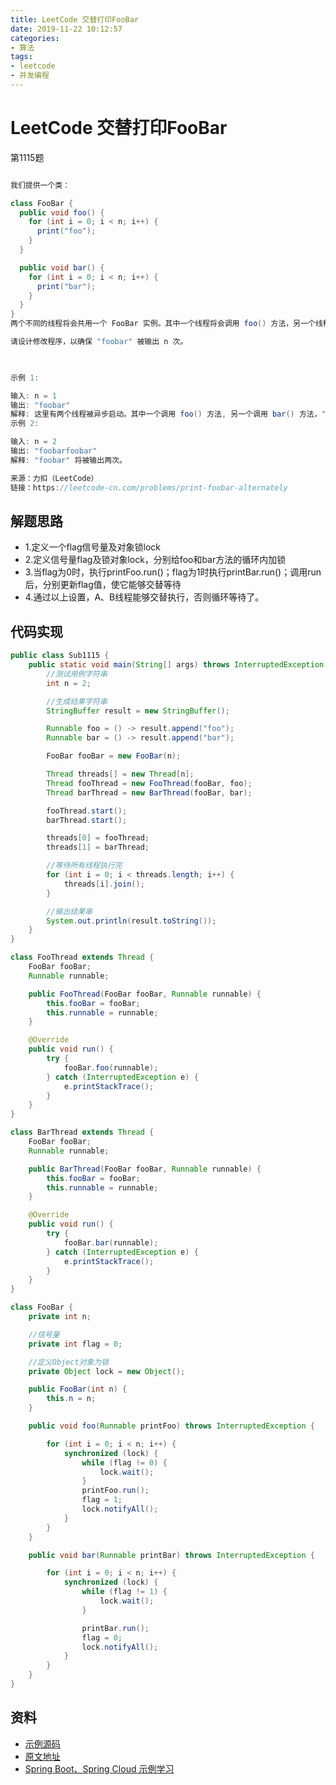 ```yaml
---
title: LeetCode 交替打印FooBar
date: 2019-11-22 10:12:57
categories: 
- 算法
tags:
- leetcode
- 并发编程
---
```

# LeetCode 交替打印FooBar

第1115题

```java

我们提供一个类：

class FooBar {
  public void foo() {
    for (int i = 0; i < n; i++) {
      print("foo");
    }
  }

  public void bar() {
    for (int i = 0; i < n; i++) {
      print("bar");
    }
  }
}
两个不同的线程将会共用一个 FooBar 实例。其中一个线程将会调用 foo() 方法，另一个线程将会调用 bar() 方法。

请设计修改程序，以确保 "foobar" 被输出 n 次。

 

示例 1:

输入: n = 1
输出: "foobar"
解释: 这里有两个线程被异步启动。其中一个调用 foo() 方法, 另一个调用 bar() 方法，"foobar" 将被输出一次。
示例 2:

输入: n = 2
输出: "foobarfoobar"
解释: "foobar" 将被输出两次。

来源：力扣（LeetCode）
链接：https://leetcode-cn.com/problems/print-foobar-alternately

```

## 解题思路

- 1.定义一个flag信号量及对象锁lock
- 2.定义信号量flag及锁对象lock，分别给foo和bar方法的循环内加锁
- 3.当flag为0时，执行printFoo.run()；flag为1时执行printBar.run()；调用run后，分别更新flag值，使它能够交替等待
- 4.通过以上设置，A、B线程能够交替执行，否则循环等待了。

## 代码实现

```java
public class Sub1115 {
    public static void main(String[] args) throws InterruptedException {
        //测试用例字符串
        int n = 2;

        //生成结果字符串
        StringBuffer result = new StringBuffer();

        Runnable foo = () -> result.append("foo");
        Runnable bar = () -> result.append("bar");

        FooBar fooBar = new FooBar(n);

        Thread threads[] = new Thread[n];
        Thread fooThread = new FooThread(fooBar, foo);
        Thread barThread = new BarThread(fooBar, bar);

        fooThread.start();
        barThread.start();

        threads[0] = fooThread;
        threads[1] = barThread;

        //等侍所有线程执行完
        for (int i = 0; i < threads.length; i++) {
            threads[i].join();
        }

        //输出结果串
        System.out.println(result.toString());
    }
}

class FooThread extends Thread {
    FooBar fooBar;
    Runnable runnable;

    public FooThread(FooBar fooBar, Runnable runnable) {
        this.fooBar = fooBar;
        this.runnable = runnable;
    }

    @Override
    public void run() {
        try {
            fooBar.foo(runnable);
        } catch (InterruptedException e) {
            e.printStackTrace();
        }
    }
}

class BarThread extends Thread {
    FooBar fooBar;
    Runnable runnable;

    public BarThread(FooBar fooBar, Runnable runnable) {
        this.fooBar = fooBar;
        this.runnable = runnable;
    }

    @Override
    public void run() {
        try {
            fooBar.bar(runnable);
        } catch (InterruptedException e) {
            e.printStackTrace();
        }
    }
}

class FooBar {
    private int n;

    //信号量
    private int flag = 0;

    //定义Object对象为锁
    private Object lock = new Object();

    public FooBar(int n) {
        this.n = n;
    }

    public void foo(Runnable printFoo) throws InterruptedException {

        for (int i = 0; i < n; i++) {
            synchronized (lock) {
                while (flag != 0) {
                    lock.wait();
                }
                printFoo.run();
                flag = 1;
                lock.notifyAll();
            }
        }
    }

    public void bar(Runnable printBar) throws InterruptedException {

        for (int i = 0; i < n; i++) {
            synchronized (lock) {
                while (flag != 1) {
                    lock.wait();
                }

                printBar.run();
                flag = 0;
                lock.notifyAll();
            }
        }
    }
}
```

## 资料

- [示例源码](https://github.com/smltq/spring-boot-demo/blob/master/leetcode/src/main/java/com/easy/leetcode/Sub1115.java)
- [原文地址](https://github.com/smltq/blog/tree/master/source/_posts/leetcode/Sub1115.md)
- [Spring Boot、Spring Cloud 示例学习](https://github.com/smltq/spring-boot-demo)